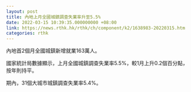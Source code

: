 ```yaml
---
layout: post
title: 內地上月全國城鎮調查失業率升至5.5%
date: 2022-03-15 10:39:35.000000000 +08:00
link: https://news.rthk.hk/rthk/ch/component/k2/1638983-20220315.htm
categories: rthk
---
```


內地首2個月全國城鎮新增就業163萬人。

國家統計局數據顯示，上月全國城鎮調查失業率5.5%，較1月上升0.2個百分點，按年則持平。

期內，31個大城市城鎮調查失業率5.4%。
